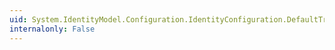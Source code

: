 ```yaml
---
uid: System.IdentityModel.Configuration.IdentityConfiguration.DefaultTrustedStoreLocation
internalonly: False
---
```

